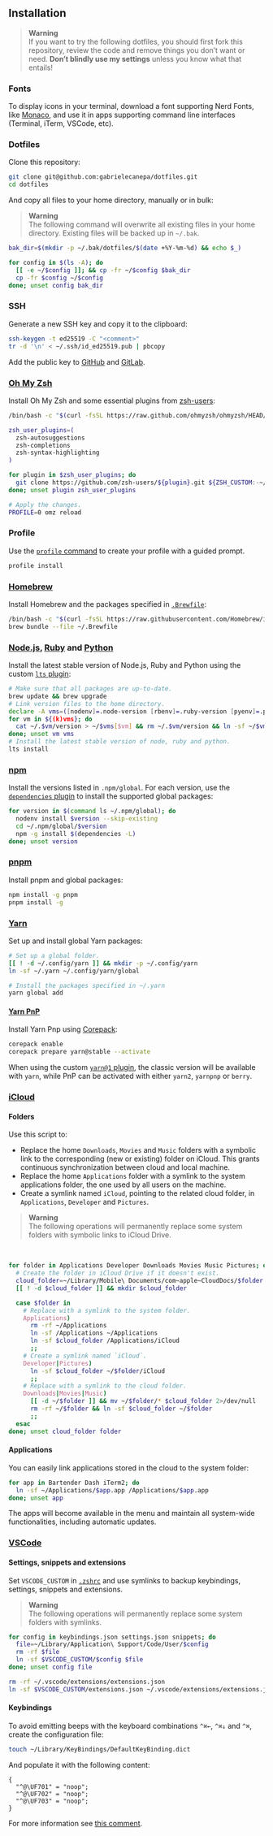 ## Installation

> **Warning**  
> If you want to try the following dotfiles, you should first fork this repository, review the code and remove things you don’t want or need. **Don’t blindly use my settings** unless you know what that entails!

### Fonts
    
To display icons in your terminal, download a font supporting Nerd Fonts, like [Monaco](https://github.com/Karmenzind/monaco-nerd-fonts), and use it in apps supporting command line interfaces (Terminal, iTerm, VSCode, etc).

### Dotfiles

Clone this repository:

```sh
git clone git@github.com:gabrielecanepa/dotfiles.git
cd dotfiles
```

And copy all files to your home directory, manually or in bulk:

> **Warning**  
> The following command will overwrite all existing files in your home directory. Existing files will be backed up in `~/.bak`.

```sh
bak_dir=$(mkdir -p ~/.bak/dotfiles/$(date +%Y-%m-%d) && echo $_)

for config in $(ls -A); do
  [[ -e ~/$config ]]; && cp -fr ~/$config $bak_dir
  cp -fr $config ~/$config
done; unset config bak_dir
```

### SSH

Generate a new SSH key and copy it to the clipboard:

```sh
ssh-keygen -t ed25519 -C "<comment>"
tr -d '\n' < ~/.ssh/id_ed25519.pub | pbcopy
```

Add the public key to [GitHub](https://github.com/settings/ssh/new) and [GitLab](https://gitlab.com/-/profile/keys).

### [Oh My Zsh](https://ohmyz.sh)

Install Oh My Zsh and some essential plugins from [zsh-users](https://github.com/zsh-users):

```sh
/bin/bash -c "$(curl -fsSL https://raw.github.com/ohmyzsh/ohmyzsh/HEAD/tools/install.sh)"

zsh_user_plugins=(
  zsh-autosuggestions
  zsh-completions
  zsh-syntax-highlighting
)

for plugin in $zsh_user_plugins; do
  git clone https://github.com/zsh-users/${plugin}.git ${ZSH_CUSTOM:-~/.oh-my-zsh/custom}/plugins/${plugin}
done; unset plugin zsh_user_plugins

# Apply the changes.
PROFILE=0 omz reload
```

### Profile

Use the [`profile` command](/.zsh/plugins/profile/profile.plugin.zsh) to create your profile with a guided prompt.

```sh
profile install
```

### [Homebrew](https://brew.sh)

Install Homebrew and the packages specified in [`.Brewfile`](/.Brewfile):

```sh
/bin/bash -c "$(curl -fsSL https://raw.githubusercontent.com/Homebrew/install/HEAD/install.sh)"
brew bundle --file ~/.Brewfile
```

### [Node.js](https://nodejs.org), [Ruby](https://ruby-lang.org) and [Python](https://python.org)

Install the latest stable version of Node.js, Ruby and Python using the custom [`lts` plugin](/.zsh/plugins/lts/lts.plugin.zsh):

```sh
# Make sure that all packages are up-to-date.
brew update && brew upgrade
# Link version files to the home directory.
declare -A vms=([nodenv]=.node-version [rbenv]=.ruby-version [pyenv]=.python-version)
for vm in ${(k)vms}; do
  cat ~/.$vm/version > ~/$vms[$vm] && rm ~/.$vm/version && ln -sf ~/$vms[$vm] ~/.$vm/version
done; unset vm vms
# Install the latest stable version of node, ruby and python.
lts install
```

### [npm](https://npmjs.com)

Install the versions listed in `.npm/global`. For each version, use the [`dependencies` plugin](/.zsh/plugins/dependencies/dependencies.plugin.zsh) to install the supported global packages:

```sh
for version in $(command ls ~/.npm/global); do
  nodenv install $version --skip-existing
  cd ~/.npm/global/$version
  npm -g install $(dependencies -L)
done; unset version
```

### [pnpm](https://pnpm.js.org)

Install pnpm and global packages:

```sh
npm install -g pnpm
pnpm install -g
```

### [Yarn](https://classic.yarnpkg.com)

Set up and install global Yarn packages:

```sh
# Set up a global folder.
[[ ! -d ~/.config/yarn ]] && mkdir -p ~/.config/yarn
ln -sf ~/.yarn ~/.config/yarn/global

# Install the packages specified in ~/.yarn
yarn global add
```

#### [Yarn PnP](https://yarnpkg.com)

Install Yarn Pnp using [Corepack](https://github.com/nodejs/corepack):

```sh
corepack enable
corepack prepare yarn@stable --activate
```

When using the custom [`yarn@1` plugin](/.zsh/plugins/yarn@1/yarn@1.plugin.zsh), the classic version will be available with `yarn`, while PnP can be activated with either `yarn2`, `yarnpnp` or `berry`.

### [iCloud](https://icloud.com)

#### Folders

Use this script to:
- Replace the home `Downloads`, `Movies` and `Music` folders with a symbolic link to the corresponding (new or existing) folder on iCloud. This grants continuous synchronization between cloud and local machine.
- Replace the home `Applications` folder with a symlink to the system applications folder, the one used by all users on the machine.
- Create a symlink named `iCloud`, pointing to the related cloud folder, in `Applications`, `Developer` and `Pictures`.

> **Warning**  
> The following operations will permanently replace some system folders with symbolic links to iCloud Drive.

<br>

```sh
for folder in Applications Developer Downloads Movies Music Pictures; do
  # Create the folder in iCloud Drive if it doesn't exist.
  cloud_folder=~/Library/Mobile\ Documents/com~apple~CloudDocs/$folder
  [[ ! -d $cloud_folder ]] && mkdir $cloud_folder

  case $folder in
    # Replace with a symlink to the system folder.
    Applications)
      rm -rf ~/Applications 
      ln -sf /Applications ~/Applications
      ln -sf $cloud_folder /Applications/iCloud
      ;;
    # Create a symlink named `iCloud`.
    Developer|Pictures)
      ln -sf $cloud_folder ~/$folder/iCloud
      ;;
    # Replace with a symlink to the cloud folder.
    Downloads|Movies|Music)
      [[ -d ~/$folder ]] && mv ~/$folder/* $cloud_folder 2>/dev/null
      rm -rf ~/$folder && ln -sf $cloud_folder ~/$folder
      ;;
  esac
done; unset cloud_folder folder
```

#### Applications

You can easily link applications stored in the cloud to the system folder:

```sh
for app in Bartender Dash iTerm2; do
  ln -sf ~/Applications/$app.app /Applications/$app.app
done; unset app
``` 

The apps will become available in the menu and maintain all system-wide functionalities, including automatic updates.

### [VSCode](https://code.visualstudio.com)

#### Settings, snippets and extensions

Set `VSCODE_CUSTOM` in [`.zshrc`](/.zshrc) and use symlinks to backup keybindings, settings, snippets and extensions.

> **Warning**  
> The following operations will permanently replace some system folders with symlinks.

```sh
for config in keybindings.json settings.json snippets; do
  file=~/Library/Application\ Support/Code/User/$config
  rm -rf $file
  ln -sf $VSCODE_CUSTOM/$config $file
done; unset config file

rm -rf ~/.vscode/extensions/extensions.json
ln -sf $VSCODE_CUSTOM/extensions.json ~/.vscode/extensions/extensions.json
```

#### Keybindings

To avoid emitting beeps with the keyboard combinations `^⌘←`, `^⌘↓` and `^⌘`, create the configuration file:

```sh
touch ~/Library/KeyBindings/DefaultKeyBinding.dict
```

And populate it with the following content:

```
{
  "^@\UF701" = "noop";
  "^@\UF702" = "noop";
  "^@\UF703" = "noop";
}
```

For more information see [this comment](https://github.com/electron/electron/issues/2617#issuecomment-571447707).
